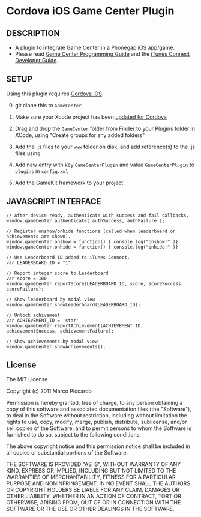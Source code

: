 # Cordova iOS Game Center Plugin #

## DESCRIPTION ##

* A plugin to integrate Game Center in a Phonegap iOS app/game.
* Please read [Game Center Programming Guide](http://developer.apple.com/library/ios/#documentation/NetworkingInternet/Conceptual/GameKit_Guide/GameCenterOverview/GameCenterOverview.html) and the [iTunes Connect Developer Guide](https://itunesconnect.apple.com/docs/iTunesConnect_DeveloperGuide.pdf).

## SETUP ##

Using this plugin requires [Cordova iOS](https://github.com/apache/incubator-cordova-ios).

0. git clone this to `GameCenter`
1. Make sure your Xcode project has been [updated for Cordova](https://github.com/apache/incubator-cordova-ios/blob/master/guides/Cordova%20Upgrade%20Guide.md)
2. Drag and drop the `GameCenter` folder from Finder to your Plugins folder in XCode, using "Create groups for any added folders"
3. Add the .js files to your `www` folder on disk, and add reference(s) to the .js files using <script> tags in your html file(s)

    <script type="text/javascript" src="/js/plugins/GameCenterPlugin.js"></script>

4. Add new entry with key `GameCenterPlugin` and value `GameCenterPlugin` to `plugins` in `config.xml`
5. Add the GameKit.framework to your project.

## JAVASCRIPT INTERFACE ##

    // After device ready, authenticate with success and fail callbacks.
    window.gameCenter.authenticate( authSuccess, authFailure );

	// Register onshow/onhide functions (called when leaderboard or achievements are shown).
	window.gameCenter.onshow = function() { console.log("onshow!" )}
    window.gameCenter.onhide = function() { console.log("onhide!" )}

    // Use Leaderboard ID added to iTunes Connect.
    var LEADERBOARD_ID = "1"

    // Report integer score to Leaderboard
    var score = 100
    window.gameCenter.reportScore(LEADERBOARD_ID, score, scoreSuccess, scoreFailure);

    // Show leaderboard by modal view
    window.gameCenter.showLeaderboard(LEADERBOARD_ID);

    // Unlock achivement
    var ACHIEVEMENT_ID = 'star'
    window.gameCenter.reportAchievement(ACHIEVEMENT_ID, achievementSuccess, achievementFailure);

    // Show achievements by modal view
    window.gameCenter.showAchievements();

## License ##

The MIT License

Copyright (c) 2011 Marco Piccardo

Permission is hereby granted, free of charge, to any person obtaining a copy
of this software and associated documentation files (the "Software"), to deal
in the Software without restriction, including without limitation the rights
to use, copy, modify, merge, publish, distribute, sublicense, and/or sell
copies of the Software, and to permit persons to whom the Software is
furnished to do so, subject to the following conditions:

The above copyright notice and this permission notice shall be included in
all copies or substantial portions of the Software.

THE SOFTWARE IS PROVIDED "AS IS", WITHOUT WARRANTY OF ANY KIND, EXPRESS OR
IMPLIED, INCLUDING BUT NOT LIMITED TO THE WARRANTIES OF MERCHANTABILITY,
FITNESS FOR A PARTICULAR PURPOSE AND NONINFRINGEMENT. IN NO EVENT SHALL THE
AUTHORS OR COPYRIGHT HOLDERS BE LIABLE FOR ANY CLAIM, DAMAGES OR OTHER
LIABILITY, WHETHER IN AN ACTION OF CONTRACT, TORT OR OTHERWISE, ARISING FROM,
OUT OF OR IN CONNECTION WITH THE SOFTWARE OR THE USE OR OTHER DEALINGS IN
THE SOFTWARE.
